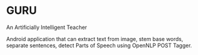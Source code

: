 # GURU
An Artificially Intelligent Teacher


Android application that can extract text from image, stem base words, separate sentences, detect Parts of Speech using OpenNLP POST Tagger. 
